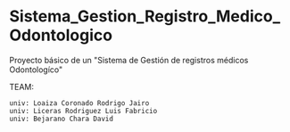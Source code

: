 # Sistema_Gestion_Registro_Medico_Odontologico
Proyecto básico de un "Sistema de Gestión de registros médicos  Odontologíco"

TEAM:
```
univ: Loaiza Coronado Rodrigo Jairo        				
univ: Liceras Rodriguez Luis Fabricio																	
univ: Bejarano Chara David
```
